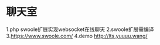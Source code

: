 # 聊天室
1.php swoole扩展实现websocket在线聊天
2.swoole扩展需编译
3.https://www.swoole.com/
4.demo http://lts.yuuuu.wang/
